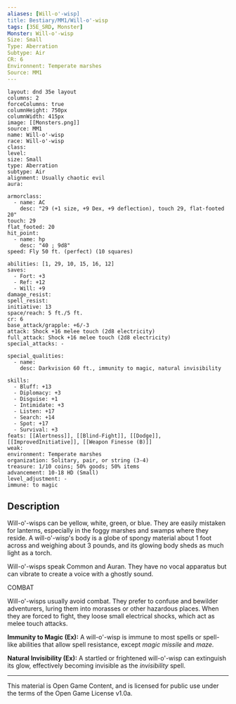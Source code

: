 ```yaml
---
aliases: [Will-o'-wisp]
title: Bestiary/MM1/Will-o'-wisp
tags: [35E_SRD, Monster]
Monster: Will-o'-wisp
Size: Small
Type: Aberration
Subtype: Air
CR: 6
Environnent: Temperate marshes
Source: MM1
---
```


```statblock
layout: dnd 35e layout
columns: 2
forceColumns: true
columnHeight: 750px
columnWidth: 415px
image: [[Monsters.png]]
source: MM1
name: Will-o'-wisp
race: Will-o'-wisp
class: 
level: 
size: Small
type: Aberration
subtype: Air
alignment: Usually chaotic evil
aura: 

armorclass:
  - name: AC
    desc: "29 (+1 size, +9 Dex, +9 deflection), touch 29, flat-footed 20"
touch: 29
flat_footed: 20
hit_point:
  - name: hp
    desc: "40 ; 9d8"
speed: Fly 50 ft. (perfect) (10 squares)

abilities: [1, 29, 10, 15, 16, 12]
saves:
  - Fort: +3
  - Ref: +12
  - Will: +9
damage_resist: 
spell_resist: 
initiative: 13
space/reach: 5 ft./5 ft.
cr: 6
base_attack/grapple: +6/-3
attack: Shock +16 melee touch (2d8 electricity)
full_attack: Shock +16 melee touch (2d8 electricity)
special_attacks: -

special_qualities:
  - name: 
    desc: Darkvision 60 ft., immunity to magic, natural invisibility

skills:
  - Bluff: +13
  - Diplomacy: +3
  - Disguise: +1
  - Intimidate: +3
  - Listen: +17
  - Search: +14
  - Spot: +17
  - Survival: +3
feats: [[Alertness]], [[Blind-Fight]], [[Dodge]], [[ImprovedInitiative]], [[Weapon Finesse (B)]]
weak: 
environment: Temperate marshes
organization: Solitary, pair, or string (3-4)
treasure: 1/10 coins; 50% goods; 50% items
advancement: 10-18 HD (Small)
level_adjustment: -
immune: to magic
```

## Description

<p>Will-o'-wisps can be yellow, white, green, or blue. They are easily mistaken for lanterns, especially in the foggy marshes and swamps where they reside. A will-o'-wisp's body is a globe of spongy material about 1 foot across and weighing about 3 pounds, and its glowing body sheds as much light as a torch.</p>
<p>Will-o'-wisps speak Common and Auran. They have no vocal apparatus but can vibrate to create a voice with a ghostly sound.</p>
<p>COMBAT</p>
<p>Will-o'-wisps usually avoid combat. They prefer to confuse and bewilder adventurers, luring them into morasses or other hazardous places. When they are forced to fight, they loose small electrical shocks, which act as melee touch attacks.</p>
<p>
            <b>Immunity to Magic (Ex):</b> A will-o'-wisp is immune to most spells or spell-like abilities that allow spell resistance, except <i>magic missile</i> and <i>maze.</i></p>
<p>
            <b>Natural Invisibility (Ex):</b> A startled or frightened will-o'-wisp can extinguish its glow, effectively becoming invisible as the <i>invisibility</i> spell.</p>

---

This material is Open Game Content, and is licensed for public use under
the terms of the Open Game License v1.0a.
